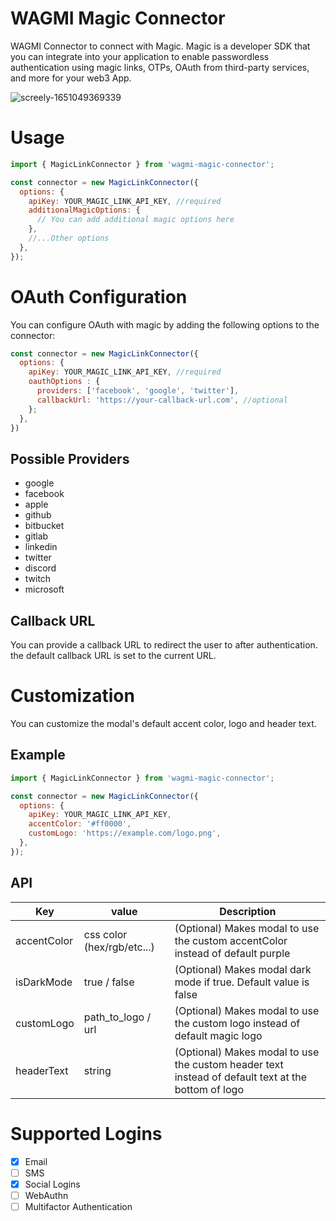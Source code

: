 # WAGMI Magic Connector

WAGMI Connector to connect with Magic. Magic is a developer SDK that you can integrate into your application to enable passwordless authentication using magic links, OTPs, OAuth from third-party services, and more for your web3 App.

![screely-1651049369339](https://user-images.githubusercontent.com/52039218/165480064-59671e3f-90fb-4387-a408-1055055ad8d3.png)

# Usage

```javascript
import { MagicLinkConnector } from 'wagmi-magic-connector';

const connector = new MagicLinkConnector({
  options: {
    apiKey: YOUR_MAGIC_LINK_API_KEY, //required
    additionalMagicOptions: {
      // You can add additional magic options here
    },
    //...Other options
  },
});
```

# OAuth Configuration

You can configure OAuth with magic by adding the following options to the connector:

```javascript
const connector = new MagicLinkConnector({
  options: {
    apiKey: YOUR_MAGIC_LINK_API_KEY, //required
    oauthOptions : {
      providers: ['facebook', 'google', 'twitter'],
      callbackUrl: 'https://your-callback-url.com', //optional
    };
  },
})
```

## Possible Providers

- google
- facebook
- apple
- github
- bitbucket
- gitlab
- linkedin
- twitter
- discord
- twitch
- microsoft

## Callback URL

You can provide a callback URL to redirect the user to after authentication. the default callback URL is set to the current URL.

# Customization

You can customize the modal's default accent color, logo and header text.

## Example

```javascript
import { MagicLinkConnector } from 'wagmi-magic-connector';

const connector = new MagicLinkConnector({
  options: {
    apiKey: YOUR_MAGIC_LINK_API_KEY,
    accentColor: '#ff0000',
    customLogo: 'https://example.com/logo.png',
  },
});
```

## API

| Key         | value                      | Description                                                                                        |
| ----------- | -------------------------- | -------------------------------------------------------------------------------------------------- |
| accentColor | css color (hex/rgb/etc...) | (Optional) Makes modal to use the custom accentColor instead of default purple                     |
| isDarkMode  | true / false               | (Optional) Makes modal dark mode if true. Default value is false                                   |
| customLogo  | path_to_logo / url         | (Optional) Makes modal to use the custom logo instead of default magic logo                        |
| headerText  | string                     | (Optional) Makes modal to use the custom header text instead of default text at the bottom of logo |

# Supported Logins

- [x] Email
- [ ] SMS
- [x] Social Logins
- [ ] WebAuthn
- [ ] Multifactor Authentication
